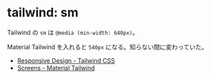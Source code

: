 # tailwind: sm

Tailwind の `sm` は `@media (min-width: 640px)`。

Material Tailwind を入れると `540px` になる。知らない間に変わっていた。

- [Responsive Design \- Tailwind CSS](https://tailwindcss.com/docs/responsive-design)
- [Screens \- Material Tailwind](https://www.material-tailwind.com/docs/react/screens)
